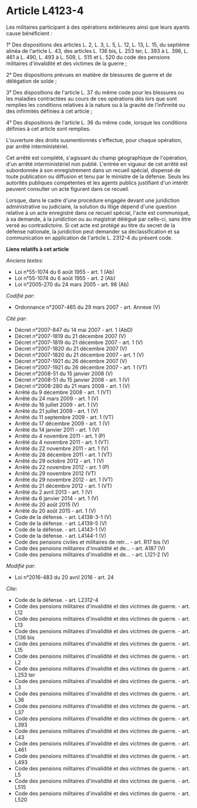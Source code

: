 # Article L4123-4

Les militaires participant à des opérations extérieures ainsi que leurs ayants cause bénéficient : 

1° Des dispositions des articles L. 2, L. 3, L. 5, L. 12, L. 13, L. 15, du septième alinéa de l'article L. 43, des articles
L. 136 bis, L. 253 ter, 
L. 393 à L. 396, 
L. 461 à L. 490, 
L. 493 à L. 509, L. 515 et L. 520 du code des pensions militaires d'invalidité et des victimes de la guerre ; 

2° Des dispositions prévues en matière de blessures de guerre et de délégation de solde ; 

3° Des dispositions de l'article L. 37 du même code pour les blessures ou les maladies contractées au cours de ces opérations
dès lors que sont remplies les conditions relatives à la nature ou à la gravité de l'infirmité ou des infirmités définies à
cet article ; 

4° Des dispositions de l'article L. 36 du même code, lorsque les conditions définies à cet article sont remplies. 

L'ouverture des droits susmentionnés s'effectue, pour chaque opération, par arrêté interministériel. 

Cet arrêté est complété, s'agissant du champ géographique de l'opération, d'un arrêté interministériel non publié. L'entrée
en vigueur de cet arrêté est subordonnée à son enregistrement dans un recueil spécial, dispensé de toute publication ou
diffusion et tenu par le ministre de la défense. Seuls les autorités publiques compétentes et les agents publics justifiant
d'un intérêt peuvent consulter un acte figurant dans ce recueil. 

Lorsque, dans le cadre d'une procédure engagée devant une juridiction administrative ou judiciaire, la solution du litige
dépend d'une question relative à un acte enregistré dans ce recueil spécial, l'acte est communiqué, à sa demande, à la
juridiction ou au magistrat délégué par celle-ci, sans être versé au contradictoire. Si cet acte est protégé au titre du
secret de la défense nationale, la juridiction peut demander sa déclassification et sa communication en application de
l'article L. 2312-4 du présent code.

**Liens relatifs à cet article**

_Anciens textes_:

  - Loi n°55-1074 du 6 août 1955 - art. 1 (Ab)
  - Loi n°55-1074 du 6 août 1955 - art. 2 (Ab)
  - Loi n°2005-270 du 24 mars 2005 - art. 98 (Ab)

_Codifié par_:

  - Ordonnance n°2007-465 du 29 mars 2007 - art. Annexe (V)

_Cité par_:

  - Décret n°2007-847 du 14 mai 2007 - art. 1 (AbD)
  - Décret n°2007-1819 du 21 décembre 2007 (V)
  - Décret n°2007-1819 du 21 décembre 2007 - art. 1 (V)
  - Décret n°2007-1820 du 21 décembre 2007 (V)
  - Décret n°2007-1820 du 21 décembre 2007 - art. 1 (V)
  - Décret n°2007-1921 du 26 décembre 2007 (V)
  - Décret n°2007-1921 du 26 décembre 2007 - art. 1 (VT)
  - Décret n°2008-51 du 15 janvier 2008 (V)
  - Décret n°2008-51 du 15 janvier 2008 - art. 1 (V)
  - Décret n°2008-280 du 21 mars 2008 - art. 1 (V)
  - Arrêté du 9 décembre 2008 - art. 1 (VT)
  - Arrêté du 24 mars 2009 - art. 1 (V)
  - Arrêté du 16 juillet 2009 - art. 1 (V)
  - Arrêté du 21 juillet 2009 - art. 1 (V)
  - Arrêté du 11 septembre 2009 - art. 1 (VT)
  - Arrêté du 17 décembre 2009 - art. 1 (V)
  - Arrêté du 14 janvier 2011 - art. 1 (V)
  - Arrêté du 4 novembre 2011 - art. 1 (P)
  - Arrêté du 4 novembre 2011 - art. 1 (VT)
  - Arrêté du 22 novembre 2011 - art. 1 (V)
  - Arrêté du 28 décembre 2011 - art. 1 (VT)
  - Arrêté du 29 octobre 2012 - art. 1 (V)
  - Arrêté du 22 novembre 2012 - art. 1 (P)
  - Arrêté du 29 novembre 2012 (VT)
  - Arrêté du 29 novembre 2012 - art. 1 (VT)
  - Arrêté du 21 décembre 2012 - art. 1 (VT)
  - Arrêté du 2 avril 2013 - art. 1 (V)
  - Arrêté du 6 janvier 2014 - art. 1 (V)
  - Arrêté du 20 août 2015 (V)
  - Arrêté du 20 août 2015 - art. 1 (V)
  - Code de la défense. - art. L4138-3-1 (V)
  - Code de la défense. - art. L4139-5 (V)
  - Code de la défense. - art. L4143-1 (V)
  - Code de la défense. - art. L4144-1 (V)
  - Code des pensions civiles et militaires de retr... - art. R17 bis (V)
  - Code des pensions militaires d'invalidité et de... - art. A187 (V)
  - Code des pensions militaires d'invalidité et de... - art. L121-2 (V)

_Modifié par_:

  - Loi n°2016-483 du 20 avril 2016 - art. 24

_Cite_:

  - Code de la défense. - art. L2312-4
  - Code des pensions militaires d'invalidité et des victimes de guerre. - art. L12
  - Code des pensions militaires d'invalidité et des victimes de guerre. - art. L13
  - Code des pensions militaires d'invalidité et des victimes de guerre. - art. L136 bis
  - Code des pensions militaires d'invalidité et des victimes de guerre. - art. L15
  - Code des pensions militaires d'invalidité et des victimes de guerre. - art. L2
  - Code des pensions militaires d'invalidité et des victimes de guerre. - art. L253 ter
  - Code des pensions militaires d'invalidité et des victimes de guerre. - art. L3
  - Code des pensions militaires d'invalidité et des victimes de guerre. - art. L36
  - Code des pensions militaires d'invalidité et des victimes de guerre. - art. L37
  - Code des pensions militaires d'invalidité et des victimes de guerre. - art. L393
  - Code des pensions militaires d'invalidité et des victimes de guerre. - art. L43
  - Code des pensions militaires d'invalidité et des victimes de guerre. - art. L461
  - Code des pensions militaires d'invalidité et des victimes de guerre. - art. L493
  - Code des pensions militaires d'invalidité et des victimes de guerre. - art. L5
  - Code des pensions militaires d'invalidité et des victimes de guerre. - art. L515
  - Code des pensions militaires d'invalidité et des victimes de guerre. - art. L520

